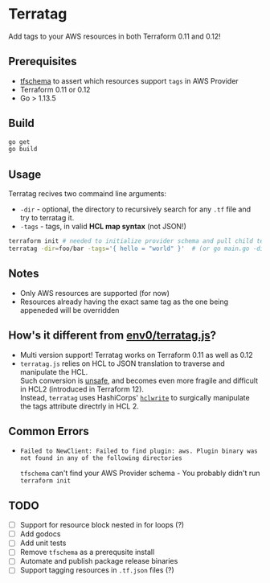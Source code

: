 
# Terratag
Add tags to your AWS resources in both Terraform 0.11 and 0.12!

## Prerequisites
- [tfschema](https://github.com/minamijoyo/tfschema) to assert which resources support `tags` in AWS Provider
- Terraform 0.11 or 0.12
- Go > 1.13.5

## Build
```bash
go get
go build
```

## Usage
Terratag recives two commaind line arguments:  
- `-dir` - optional, the directory to recursively search for any `.tf` file and try to terratag it.  
- `-tags` - tags, in valid **HCL map syntax** (not JSON!)

```bash
terraform init # needed to initialize provider schema and pull child terraform modules
terratag -dir=foo/bar -tags='{ hello = "world" }'  # (or go main.go -dir=... -tags=...)
```

## Notes
- Only AWS resources are supported (for now)
- Resources already having the exact same tag as the one being appeneded will be overridden

## How's it different from [env0/terratag.js](https://github.com/env0/terratag.js)?
- Multi version support! Terratag works on Terraform 0.11 as well as 0.12
- `terratag.js` relies on HCL to JSON translation to traverse and manipulate the HCL.    
Such conversion is [unsafe](https://github.com/hashicorp/terraform/issues/9354#issuecomment-512624185), and becomes even more fragile and difficult in HCL2 (introduced in Terraform 12).  
Instead, `terratag` uses HashiCorps' [`hclwrite`](https://godoc.org/github.com/hashicorp/terraform/vendor/github.com/hashicorp/hcl/v2/hclwrite) to surgically manipulate the tags attribute directrly in HCL 2.   

## Common Errors
- ```
  Failed to NewClient: Failed to find plugin: aws. Plugin binary was not found in any of the following directories
  ```  
  `tfschema` can't find your AWS Provider schema - You probably didn't run `terraform init`

## TODO
- [ ] Support for resource block nested in for loops (?)
- [ ] Add godocs
- [ ] Add unit tests
- [ ] Remove `tfschema` as a prerequsite install
- [ ] Automate and publish package release binaries
- [ ] Support tagging resources in `.tf.json` files (?)
